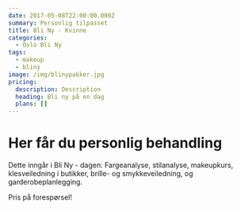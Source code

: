 ```yaml
---
date: 2017-05-08T22:00:00.000Z
summary: Personlig tilpasset
title: Bli Ny - Kvinne
categories:
  - Oslo Bli Ny
tags:
  - makeup
  - bliny
image: /img/blinypakker.jpg
pricing:
  description: Description
  heading: Bli ny på en dag
  plans: []
---
```

# Her får du personlig behandling

Dette inngår i Bli Ny - dagen: Fargeanalyse, stilanalyse, makeupkurs, klesveiledning i butikker, brille- og smykkeveiledning, og garderobeplanlegging.

Pris på forespørsel!
